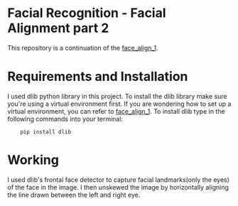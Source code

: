# Facial Recognition - Facial Alignment part 2

This repository is a continuation of the [face_align_1](https://github.com/CodeSaint98/face_align_1).

# Requirements and Installation 

I used dlib python library in this project. To install the dlib library make sure you're using a virtual environment first. If you are wondering how to set up a virtual environment, you can refer to [face_align_1](https://github.com/CodeSaint98/face_align_1). To install dlib type in the following commands into your terminal:
 
```
    pip install dlib
```


# Working

I used dlib's frontal face detector to capture facial landmarks(only the eyes) of the face in the image. I then unskewed the image by horizontally aligning the line drawn between the left and right eye.
